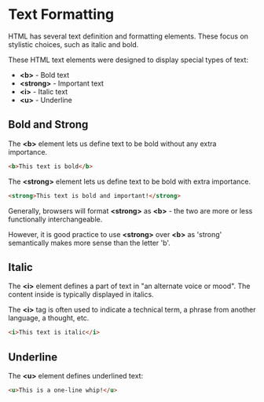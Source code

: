 # Text Formatting

HTML has several text definition and formatting elements. 
These focus on stylistic choices, such as italic and bold.

These HTML text elements were designed to display special types of text:
* **\<b>** - Bold text
* **\<strong>** - Important text
* **\<i>** - Italic text
* **\<u>** - Underline

## Bold and Strong

The **\<b>** element lets us define text to be bold without any extra importance.

```html
<b>This text is bold</b>
```

The **\<strong>** element lets us define text to be bold with extra importance.
```html
<strong>This text is bold and important!</strong>
```

Generally, browsers will format **\<strong>** as **\<b>** - the two are more or less functionally interchangeable.

However, it is good practice to use **\<strong>** over **\<b>** as 'strong' semantically makes more sense than the letter 'b'.

## Italic

The **\<i>** element defines a part of text in "an alternate voice or mood". 
The content inside is typically displayed in italics. 

The **\<i>** tag is often used to indicate a technical term, a phrase from another language, a thought, etc.
```html
<i>This text is italic</i>
```

## Underline

The **\<u>** element defines underlined text:
```html
<u>This is a one-line whip!</u>
```
